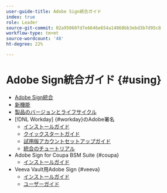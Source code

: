 ```yaml
---
user-guide-title: Adobe Sign統合ガイド
index: true
role: Leader
source-git-commit: 02a95060fd7e6646e654a14868bb3ebd3b7d95c8
workflow-type: tm+mt
source-wordcount: '48'
ht-degree: 22%

---
```



# Adobe Sign統合ガイド {#using}

+ [Adobe Sign統合](home.md)
+ [新機能](whats-new.md)
+ [製品のバージョンとライフサイクル](versions.md)
+ [!DNL Workday] {#workday}のAdobe署名
   + [インストールガイド](workday/install.md)
   + [クイックスタートガイド](workday/quick-start.md)
   + [試用版アカウントセットアップガイド](workday/trial-install.md)
   + [統合のチュートリアル](workday/tutorial-video.md)
+ Adobe Sign for Coupa BSM Suite {#coupa}
   + [インストールガイド](coupa/install.md)
+ Veeva Vault用Adobe Sign {#veeva}
   + [インストールガイド](veeva/install.md)
   + [ユーザーガイド](veeva/user.md)
